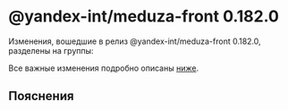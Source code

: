 # @yandex-int/meduza-front 0.182.0

<!-- ЧЕЛОВЕЧЕСКОЕ ВСТУПЛЕНИЕ -->

Изменения, вошедшие в релиз @yandex-int/meduza-front 0.182.0, разделены на группы:

Все важные изменения подробно описаны [ниже](#Пояснения).

## Пояснения

